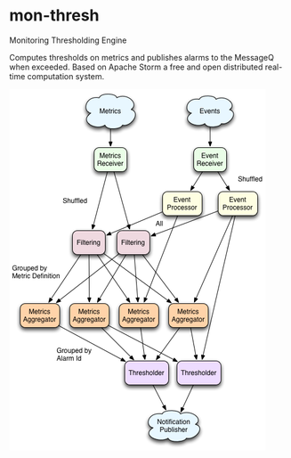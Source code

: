 mon-thresh
==========

Monitoring Thresholding Engine

Computes thresholds on metrics and publishes alarms to the MessageQ when exceeded.
Based on Apache Storm a free and open distributed real-time computation system.

![Threshold Engine Architecture](mon-thresh-architecture.png "Threshold Engine Architecture")
